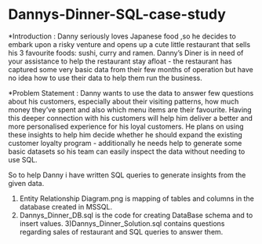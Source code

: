 # Dannys-Dinner-SQL-case-study
*Introduction :
Danny seriously loves Japanese food ,so he decides to embark upon a risky venture and opens up a cute little restaurant that sells his 3 favourite foods: sushi, curry and ramen.
Danny’s Diner is in need of your assistance to help the restaurant stay afloat - the restaurant has captured some very basic data from their few months of operation but have no idea how to use their data to help them run the business.

*Problem Statement :
Danny wants to use the data to answer  few questions about his customers, especially about their visiting patterns, how much money they’ve spent and also which menu items are their favourite. Having this deeper connection with his customers will help him deliver a better and more personalised experience for his loyal customers.
He plans on using these insights to help him decide whether he should expand the existing customer loyalty program - additionally he needs help to generate some basic datasets so his team can easily inspect the data without needing to use SQL.

So to help Danny i have written SQL queries to generate insights from the given data.
1) Entity Relationship Diagram.png is mapping of tables and columns in the database created in MSSQL.
2) Dannys_Dinner_DB.sql is the code for creating DataBase schema and to insert values.
3)Dannys_Dinner_Solution.sql contains questions regarding sales of restaurant and SQL queries to answer them.

